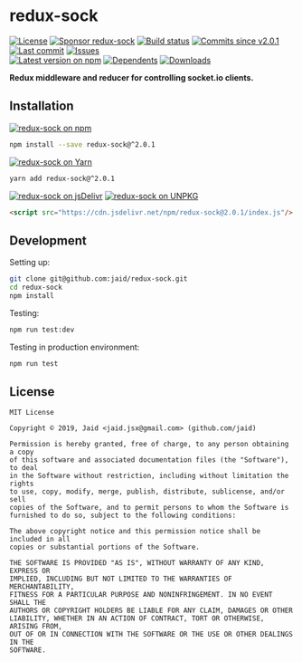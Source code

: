 # redux-sock


<a href="https://raw.githubusercontent.com/jaid/redux-sock/master/license.txt"><img src="https://img.shields.io/github/license/jaid/redux-sock?style=flat-square" alt="License"/></a> <a href="https://github.com/sponsors/jaid"><img src="https://img.shields.io/badge/<3-Sponsor-FF45F1?style=flat-square" alt="Sponsor redux-sock"/></a>
<a href="https://actions-badge.atrox.dev/jaid/redux-sock/goto"><img src="https://img.shields.io/endpoint.svg?style=flat-square&url=https%3A%2F%2Factions-badge.atrox.dev%2Fjaid%2Fredux-sock%2Fbadge" alt="Build status"/></a> <a href="https://github.com/jaid/redux-sock/commits"><img src="https://img.shields.io/github/commits-since/jaid/redux-sock/v2.0.1?style=flat-square&logo=github" alt="Commits since v2.0.1"/></a> <a href="https://github.com/jaid/redux-sock/commits"><img src="https://img.shields.io/github/last-commit/jaid/redux-sock?style=flat-square&logo=github" alt="Last commit"/></a> <a href="https://github.com/jaid/redux-sock/issues"><img src="https://img.shields.io/github/issues/jaid/redux-sock?style=flat-square&logo=github" alt="Issues"/></a>  
<a href="https://npmjs.com/package/redux-sock"><img src="https://img.shields.io/npm/v/redux-sock?style=flat-square&logo=npm&label=latest%20version" alt="Latest version on npm"/></a> <a href="https://github.com/jaid/redux-sock/network/dependents"><img src="https://img.shields.io/librariesio/dependents/npm/redux-sock?style=flat-square&logo=npm" alt="Dependents"/></a> <a href="https://npmjs.com/package/redux-sock"><img src="https://img.shields.io/npm/dm/redux-sock?style=flat-square&logo=npm" alt="Downloads"/></a>

**Redux middleware and reducer for controlling socket.io clients.**















## Installation
<a href="https://npmjs.com/package/redux-sock"><img src="https://img.shields.io/badge/npm-redux--sock-C23039?style=flat-square&logo=npm" alt="redux-sock on npm"/></a>
```bash
npm install --save redux-sock@^2.0.1
```
<a href="https://yarnpkg.com/package/redux-sock"><img src="https://img.shields.io/badge/Yarn-redux--sock-2F8CB7?style=flat-square&logo=yarn&logoColor=white" alt="redux-sock on Yarn"/></a>
```bash
yarn add redux-sock@^2.0.1
```
<a href="https://jsdelivr.com/package/npm/redux-sock/"><img src="https://img.shields.io/badge/jsDelivr-redux--sock-orange?style=flat-square&logo=html5&logoColor=white" alt="redux-sock on jsDelivr"/></a> <a href="https://unpkg.com/browse/redux-sock/"><img src="https://img.shields.io/badge/UNPKG-redux--sock-orange?style=flat-square&logo=html5&logoColor=white" alt="redux-sock on UNPKG"/></a>
```html
<script src="https://cdn.jsdelivr.net/npm/redux-sock@2.0.1/index.js"/>
```







## Development



Setting up:
```bash
git clone git@github.com:jaid/redux-sock.git
cd redux-sock
npm install
```
Testing:
```bash
npm run test:dev
```
Testing in production environment:
```bash
npm run test
```


## License
```text
MIT License

Copyright © 2019, Jaid <jaid.jsx@gmail.com> (github.com/jaid)

Permission is hereby granted, free of charge, to any person obtaining a copy
of this software and associated documentation files (the "Software"), to deal
in the Software without restriction, including without limitation the rights
to use, copy, modify, merge, publish, distribute, sublicense, and/or sell
copies of the Software, and to permit persons to whom the Software is
furnished to do so, subject to the following conditions:

The above copyright notice and this permission notice shall be included in all
copies or substantial portions of the Software.

THE SOFTWARE IS PROVIDED "AS IS", WITHOUT WARRANTY OF ANY KIND, EXPRESS OR
IMPLIED, INCLUDING BUT NOT LIMITED TO THE WARRANTIES OF MERCHANTABILITY,
FITNESS FOR A PARTICULAR PURPOSE AND NONINFRINGEMENT. IN NO EVENT SHALL THE
AUTHORS OR COPYRIGHT HOLDERS BE LIABLE FOR ANY CLAIM, DAMAGES OR OTHER
LIABILITY, WHETHER IN AN ACTION OF CONTRACT, TORT OR OTHERWISE, ARISING FROM,
OUT OF OR IN CONNECTION WITH THE SOFTWARE OR THE USE OR OTHER DEALINGS IN THE
SOFTWARE.
```
